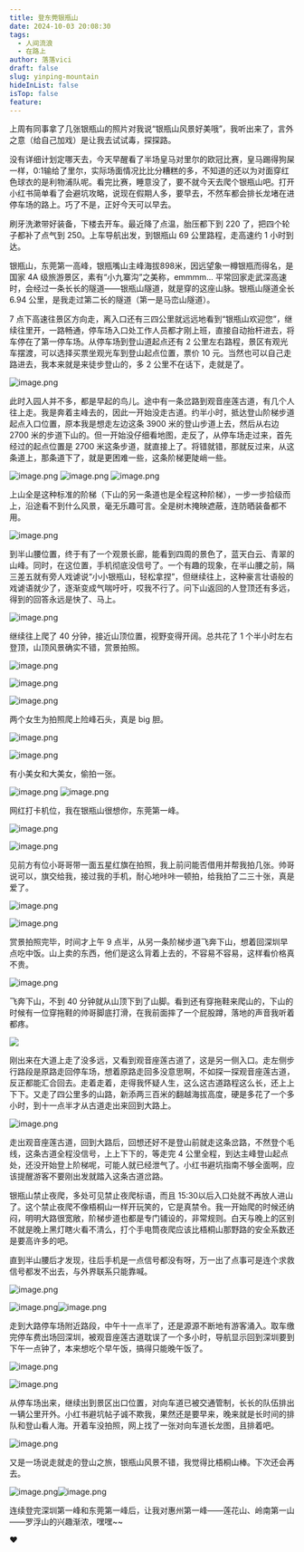 ```yaml
---
title: 登东莞银瓶山
date: 2024-10-03 20:08:30
tags:
  - 人间流浪
  - 在路上
author: 落落vici
draft: false
slug: yinping-mountain
hideInList: false
isTop: false
feature:
---
```

上周有同事拿了几张银瓶山的照片对我说“银瓶山风景好美哦”，我听出来了，言外之意（给自己加戏）是让我去试试毒，探探路。

没有详细计划定哪天去，今天早醒看了半场皇马对里尔的欧冠比赛，皇马踢得狗屎一样，0:1输给了里尔，实际场面情况比比分糟糕的多，不知道的还以为对面穿红色球衣的是利物浦队呢。看完比赛，睡意没了，要不就今天去爬个银瓶山吧。打开小红书简单看了会避坑攻略，说现在假期人多，要早去，不然车都会排长龙堵在进停车场的路上。巧了不是，正好今天可以早去。

刷牙洗漱带好装备，下楼去开车。最近降了点温，胎压都下到 220 了，把四个轮子都补了点气到 250。上车导航出发，到银瓶山 69 公里路程，走高速约 1 小时到达。

银瓶山，东莞第一高峰，银瓶嘴山主峰海拔898米，因远望象一樽银瓶而得名，是国家 4A 级旅游景区，素有“小九寨沟”之美称，emmmm... 平常回家走武深高速时，会经过一条长长的隧道——银瓶山隧道，就是穿的这座山脉。银瓶山隧道全长 6.94 公里，是我走过第二长的隧道（第一是马峦山隧道）。

7 点下高速往景区方向走，离入口还有三四公里就远远地看到“银瓶山欢迎您”，继续往里开，一路畅通，停车场入口处工作人员都才刚上班，直接自动抬杆进去，将车停在了第一停车场。从停车场到登山道起点还有 2 公里左右路程，景区有观光车摆渡，可以选择买票坐观光车到登山起点位置，票价 10 元。当然也可以自己走路进去，我本来就是来徒步登山的，多 2 公里不在话下，走就是了。

![image.png](https://img.hux.ink/image/2024/10/202410031855448.png)

此时入园人并不多，都是早起的鸟儿。途中有一条岔路到观音座莲古道，有几个人往上走。我是奔着主峰去的，因此一开始没走古道。约半小时，抵达登山阶梯步道起点入口位置，原本我是想走左边这条 3900 米的登山步道上去，然后从右边 2700 米的步道下山的。但一开始没仔细看地图，走反了，从停车场走过来，首先经过的起点位置是 2700 米这条步道，就直接上了。将错就错，那就反过来，从这条道上，那条道下了，就是更困难一些，这条阶梯更陡峭一些。

![image.png](https://img.hux.ink/image/2024/10/202410031856312.png)
![image.png](https://img.hux.ink/image/2024/10/202410031854360.png)
![image.png](https://img.hux.ink/image/2024/10/202410031858310.png)

上山全是这种标准的阶梯（下山的另一条道也是全程这种阶梯），一步一步拾级而上，沿途看不到什么风景，毫无乐趣可言。全是树木掩映遮蔽，连防晒装备都不用。

![image.png](https://img.hux.ink/image/2024/10/202410031903153.png)

到半山腰位置，终于有了一个观景长廊，能看到四周的景色了，蓝天白云、青翠的山峰。同时，在这位置，手机彻底没信号了。一个有趣的现象，在半山腰之前，隔三差五就有旁人戏谑说“小小银瓶山，轻松拿捏”，但继续往上，这种豪言壮语般的戏谑语就少了，逐渐变成气喘吁吁，哎我不行了。问下山返回的人登顶还有多远，得到的回答永远是快了、马上。

![image.png](https://img.hux.ink/image/2024/10/202410031908821.png)

继续往上爬了 40 分钟，接近山顶位置，视野变得开阔。总共花了 1 个半小时左右登顶，山顶风景确实不错，赏景拍照。

![image.png](https://img.hux.ink/image/2024/10/202410031913838.png)

![image.png](https://img.hux.ink/image/2024/10/202410031917794.png)


![image.png](https://img.hux.ink/image/2024/10/202410031918541.png)

两个女生为拍照爬上险峰石头，真是 big 胆。

![image.png](https://img.hux.ink/image/2024/10/202410031914032.png)

![image.png](https://img.hux.ink/image/2024/10/202410031915219.png)

有小美女和大美女，偷拍一张。

![image.png](https://img.hux.ink/image/2024/10/202410031920569.png)
![image.png](https://img.hux.ink/image/2024/10/202410031920313.png)

网红打卡机位，我在银瓶山很想你，东莞第一峰。

![image.png](https://img.hux.ink/image/2024/10/202410031922631.png)

![image.png](https://img.hux.ink/image/2024/10/202410031922809.png)

见前方有位小哥哥带一面五星红旗在拍照，我上前问能否借用并帮我拍几张。帅哥说可以，旗交给我，接过我的手机，耐心地咔咔一顿拍，给我拍了二三十张，真是爱了。

![image.png](https://img.hux.ink/image/2024/10/202410031926679.png)

![image.png](https://img.hux.ink/image/2024/10/202410031928987.png)

赏景拍照完毕，时间才上午 9 点半，从另一条阶梯步道飞奔下山，想着回深圳早点吃中饭。山上卖的东西，他们是这么背着上去的，不容易不容易，这样看价格真不贵。

![image.png](https://img.hux.ink/image/2024/10/202410031930285.png)

飞奔下山，不到 40 分钟就从山顶下到了山脚。看到还有穿拖鞋来爬山的，下山的时候有一位穿拖鞋的帅哥脚底打滑，在我前面摔了一个屁股蹲，落地的声音我听着都疼。

![](https://img.hux.ink/image/2024/10/202410031941862.png)

刚出来在大道上走了没多远，又看到观音座莲古道了，这是另一侧入口。走左侧步行路段是原路走回停车场，想着原路走回多没意思啊，不如探一探观音座莲古道，反正都能汇合回去。走着走着，走得我怀疑人生，这么这古道路程这么长，还上上下下。又走了四公里多的山路，新添两三百米的翻越海拔高度，硬是多花了一个多小时，到十一点半才从古道走出来回到大路上。

![image.png](https://img.hux.ink/image/2024/10/202410031946094.png)

走出观音座莲古道，回到大路后，回想还好不是登山前就走这条岔路，不然登个毛线，这条古道全程没信号，上上下下的，等走完 4 公里全程，到达主峰登山起点处，还没开始登上阶梯呢，可能人就已经泄气了。小红书避坑指南不够全面啊，应该提醒游客不要刚出发就踏入这条古道岔路。

银瓶山禁止夜爬，多处可见禁止夜爬标语，而且 15:30以后入口处就不再放人进山了。这个禁止夜爬不像梧桐山一样开玩笑的，它是真禁令。我一开始爬的时候还纳闷，明明大路很宽敞，阶梯步道也都是专门铺设的，非常规则。白天与晚上的区别不就是晚上黑灯瞎火看不清么，打个手电筒夜爬应该比梧桐山那野路的安全系数还是要高许多的吧。

直到半山腰后才发现，往后手机是一点信号都没有呀，万一出了点事可是连个求救信号都发不出去，与外界联系只能靠喊。

![image.png](https://img.hux.ink/image/2024/10/202410032002138.png)

![image.png](https://img.hux.ink/image/2024/10/202410032007801.png)![image.png](https://img.hux.ink/image/2024/10/202410032007245.png)

走到大路停车场附近路段，中午十一点半了，还是源源不断地有游客涌入。取车缴完停车费出场回深圳，被观音座莲古道耽误了一个多小时，导航显示回到深圳要到下午一点钟了，本来想吃个早午饭，搞得只能晚午饭了。

![image.png](https://img.hux.ink/image/2024/10/202410032011015.png)

![image.png](https://img.hux.ink/image/2024/10/202410032013251.png)

从停车场出来，继续出到景区出口位置，对向车道已被交通管制，长长的队伍排出一辆公里开外。小红书避坑帖子诚不欺我，果然还是要早来，晚来就是长时间的排队和登山看人海。开着车没拍照，网上找了一张对向车道长龙图，且排着吧。

![image.png](https://img.hux.ink/image/2024/10/202410032032265.png)


又是一场说走就走的登山之旅，银瓶山风景不错，我觉得比梧桐山棒。下次还会再去。

![image.png](https://img.hux.ink/image/2024/10/202410032019710.png)![image.png](https://img.hux.ink/image/2024/10/202410032019785.png)

连续登完深圳第一峰和东莞第一峰后，让我对惠州第一峰——莲花山、岭南第一山——罗浮山的兴趣渐浓，嘿嘿~~

❤